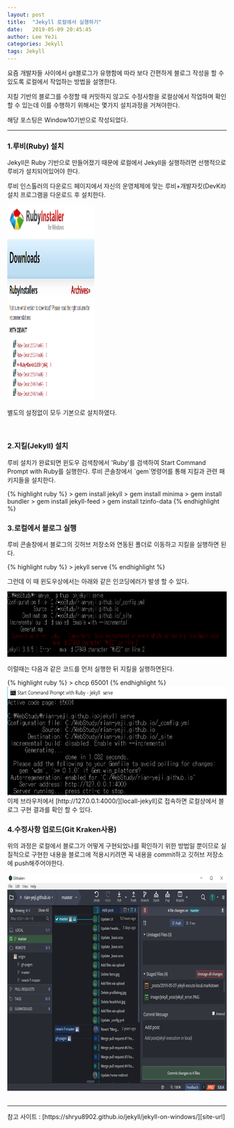 ```yaml
---
layout: post
title:  "Jekyll 로컬에서 실행하기"
date:   2019-05-09 20:45:45
author: Lee YeJi
categories: Jekyll
tags: Jekyll
---
```

요즘 개발자들 사이에서 git블로그가 유행함에 따라 보다 간편하게 블로그 작성을 할 수 있도록 로컬에서 작업하는 방법을 설명한다. 

지킬 기반의 블로그를 수정할 때 커밋하지 않고도 수정사항을 로컬상에서 작업하며 확인할 수 있는데 이를 수행하기 위해서는 몇가지 설치과정을 거쳐야한다.

해당 포스팅은 Window10기반으로 작성되었다.
<hr>

<h3>1.루비(Ruby) 설치</h3>
<p>Jekyll은 Ruby 기반으로 만들어졌기 때문에 로컬에서 Jekyll을 실행하려면 선행적으로 루비가 설치되어있어야 한다.

루비 인스톨러의 다운로드 페이지에서 자신의 운영체제에 맞는 루비+개발자킷(DevKit)설치 프로그램을 다운로드 후 설치한다.</p>
<img src = "/image/Jekyll_post/ruby_install.PNG" width="200px" height="450px">
<p>별도의 설정없이 모두 기본으로 설치하였다.</p>
<br>

<h3>2.지킬(Jekyll) 설치</h3>
<p>루비 설치가 완료되면 윈도우 검색창에서 'Ruby'를 검색하여 Start Command Prompt with Ruby를 실행한다.
루비 콘솔창에서 `gem`명령어를 통해 지킬과 관련 패키지들을 설치한다.</p>
{% highlight ruby %}
> gem install jekyll
> gem install minima
> gem install bundler
> gem install jekyll-feed
> gem install tzinfo-data
{% endhighlight %}
<br>

<h3>3.로컬에서 블로그 실행</h3>
<p>루비 콘솔창에서 블로그의 깃허브 저장소와 연동된 폴더로 이동하고 지킬을 실행하면 된다.</p>
{% highlight ruby %}
> jekyll serve
{% endhighlight %}
<p>그런데 이 때 윈도우상에서는 아래와 같은 인코딩에러가 발생 할 수 있다.</p>
<img src = "/image/Jekyll_post/jekyll_error.PNG" whidth="500px" height="150px">
<p>이럴때는 다음과 같은 코드를 먼저 실행한 뒤 지킬을 실행하면된다.</p>
{% highlight ruby %}
> chcp 65001
{% endhighlight %}
<img src = "/image/Jekyll_post/jekyll_serve.PNG" whidth="500px" height="250px">
<br>
이제 브라우저에서 [http://127.0.0.1:4000/][locall-jekyll]로 접속하면 로컬상에서 블로그 구현 결과를 확인 할 수 있다.
<br>

<h3>4.수정사항 업로드(Git Kraken사용)</h3>
<p>위의 과정은 로컬에서 블로그가 어떻게 구현되었나를 확인하기 위한 방법일 뿐이므로 실질적으로 구현한 내용을 블로그에 적용시키려면 꼭 내용을 commit하고 깃허브 저장소에 push해주어야한다.</p>
<img src = "/image/Jekyll_post/jekyll_upload.PNG" whidth="800px" height="500px">
<br><br>

<hr>
참고 사이트 : [https://shryu8902.github.io/jekyll/jekyll-on-windows/][site-url]

[site-url]: https://shryu8902.github.io/jekyll/jekyll-on-windows/
[locall-jekyll]: http://127.0.0.1:4000/

